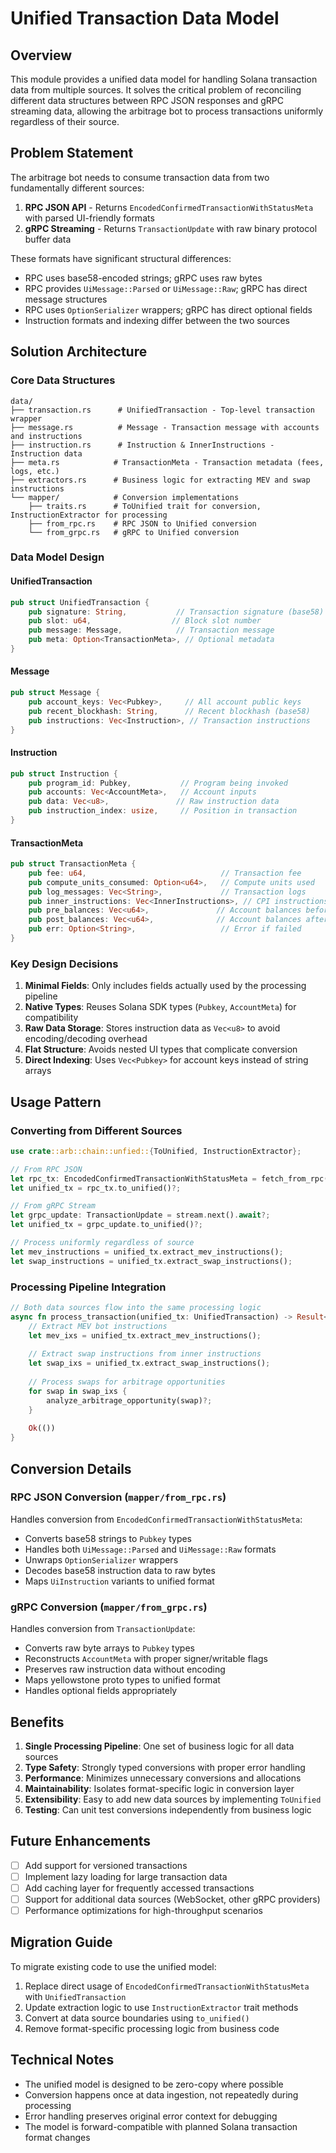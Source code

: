 # Unified Transaction Data Model

## Overview

This module provides a unified data model for handling Solana transaction data from multiple sources. It solves the critical problem of reconciling different data structures between RPC JSON responses and gRPC streaming data, allowing the arbitrage bot to process transactions uniformly regardless of their source.

## Problem Statement

The arbitrage bot needs to consume transaction data from two fundamentally different sources:

1. **RPC JSON API** - Returns `EncodedConfirmedTransactionWithStatusMeta` with parsed UI-friendly formats
2. **gRPC Streaming** - Returns `TransactionUpdate` with raw binary protocol buffer data

These formats have significant structural differences:
- RPC uses base58-encoded strings; gRPC uses raw bytes
- RPC provides `UiMessage::Parsed` or `UiMessage::Raw`; gRPC has direct message structures
- RPC uses `OptionSerializer` wrappers; gRPC has direct optional fields
- Instruction formats and indexing differ between the two sources

## Solution Architecture

### Core Data Structures

```
data/
├── transaction.rs      # UnifiedTransaction - Top-level transaction wrapper
├── message.rs          # Message - Transaction message with accounts and instructions
├── instruction.rs      # Instruction & InnerInstructions - Instruction data
├── meta.rs            # TransactionMeta - Transaction metadata (fees, logs, etc.)
├── extractors.rs      # Business logic for extracting MEV and swap instructions
└── mapper/            # Conversion implementations
    ├── traits.rs      # ToUnified trait for conversion, InstructionExtractor for processing
    ├── from_rpc.rs    # RPC JSON to Unified conversion
    └── from_grpc.rs   # gRPC to Unified conversion
```

### Data Model Design

#### UnifiedTransaction
```rust
pub struct UnifiedTransaction {
    pub signature: String,           // Transaction signature (base58)
    pub slot: u64,                  // Block slot number
    pub message: Message,            // Transaction message
    pub meta: Option<TransactionMeta>, // Optional metadata
}
```

#### Message
```rust
pub struct Message {
    pub account_keys: Vec<Pubkey>,     // All account public keys
    pub recent_blockhash: String,      // Recent blockhash (base58)
    pub instructions: Vec<Instruction>, // Transaction instructions
}
```

#### Instruction
```rust
pub struct Instruction {
    pub program_id: Pubkey,           // Program being invoked
    pub accounts: Vec<AccountMeta>,   // Account inputs
    pub data: Vec<u8>,               // Raw instruction data
    pub instruction_index: usize,     // Position in transaction
}
```

#### TransactionMeta
```rust
pub struct TransactionMeta {
    pub fee: u64,                              // Transaction fee
    pub compute_units_consumed: Option<u64>,   // Compute units used
    pub log_messages: Vec<String>,             // Transaction logs
    pub inner_instructions: Vec<InnerInstructions>, // CPI instructions
    pub pre_balances: Vec<u64>,               // Account balances before
    pub post_balances: Vec<u64>,              // Account balances after
    pub err: Option<String>,                   // Error if failed
}
```

### Key Design Decisions

1. **Minimal Fields**: Only includes fields actually used by the processing pipeline
2. **Native Types**: Reuses Solana SDK types (`Pubkey`, `AccountMeta`) for compatibility
3. **Raw Data Storage**: Stores instruction data as `Vec<u8>` to avoid encoding/decoding overhead
4. **Flat Structure**: Avoids nested UI types that complicate conversion
5. **Direct Indexing**: Uses `Vec<Pubkey>` for account keys instead of string arrays

## Usage Pattern

### Converting from Different Sources

```rust
use crate::arb::chain::unfied::{ToUnified, InstructionExtractor};

// From RPC JSON
let rpc_tx: EncodedConfirmedTransactionWithStatusMeta = fetch_from_rpc().await?;
let unified_tx = rpc_tx.to_unified()?;

// From gRPC Stream
let grpc_update: TransactionUpdate = stream.next().await?;
let unified_tx = grpc_update.to_unified()?;

// Process uniformly regardless of source
let mev_instructions = unified_tx.extract_mev_instructions();
let swap_instructions = unified_tx.extract_swap_instructions();
```

### Processing Pipeline Integration

```rust
// Both data sources flow into the same processing logic
async fn process_transaction(unified_tx: UnifiedTransaction) -> Result<()> {
    // Extract MEV bot instructions
    let mev_ixs = unified_tx.extract_mev_instructions();
    
    // Extract swap instructions from inner instructions
    let swap_ixs = unified_tx.extract_swap_instructions();
    
    // Process swaps for arbitrage opportunities
    for swap in swap_ixs {
        analyze_arbitrage_opportunity(swap)?;
    }
    
    Ok(())
}
```

## Conversion Details

### RPC JSON Conversion (`mapper/from_rpc.rs`)

Handles conversion from `EncodedConfirmedTransactionWithStatusMeta`:
- Converts base58 strings to `Pubkey` types
- Handles both `UiMessage::Parsed` and `UiMessage::Raw` formats
- Unwraps `OptionSerializer` wrappers
- Decodes base58 instruction data to raw bytes
- Maps `UiInstruction` variants to unified format

### gRPC Conversion (`mapper/from_grpc.rs`)

Handles conversion from `TransactionUpdate`:
- Converts raw byte arrays to `Pubkey` types
- Reconstructs `AccountMeta` with proper signer/writable flags
- Preserves raw instruction data without encoding
- Maps yellowstone proto types to unified format
- Handles optional fields appropriately

## Benefits

1. **Single Processing Pipeline**: One set of business logic for all data sources
2. **Type Safety**: Strongly typed conversions with proper error handling
3. **Performance**: Minimizes unnecessary conversions and allocations
4. **Maintainability**: Isolates format-specific logic in conversion layer
5. **Extensibility**: Easy to add new data sources by implementing `ToUnified`
6. **Testing**: Can unit test conversions independently from business logic

## Future Enhancements

- [ ] Add support for versioned transactions
- [ ] Implement lazy loading for large transaction data
- [ ] Add caching layer for frequently accessed transactions
- [ ] Support for additional data sources (WebSocket, other gRPC providers)
- [ ] Performance optimizations for high-throughput scenarios

## Migration Guide

To migrate existing code to use the unified model:

1. Replace direct usage of `EncodedConfirmedTransactionWithStatusMeta` with `UnifiedTransaction`
2. Update extraction logic to use `InstructionExtractor` trait methods
3. Convert at data source boundaries using `to_unified()`
4. Remove format-specific processing logic from business code

## Technical Notes

- The unified model is designed to be zero-copy where possible
- Conversion happens once at data ingestion, not repeatedly during processing
- Error handling preserves original error context for debugging
- The model is forward-compatible with planned Solana transaction format changes
